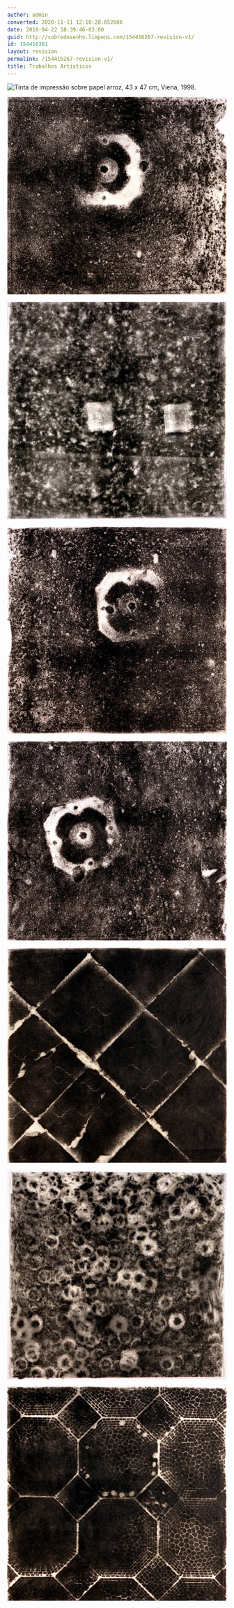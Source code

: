 ```yaml
---
author: admin
converted: 2020-11-11 12:10:28.652606
date: 2018-04-22 18:39:46-03:00
guid: http://sobredesenho.limpens.com/154416267-revision-v1/
id: 154416361
layout: revision
permalink: /154416267-revision-v1/
title: Trabalhos Artísticos
---
```


![](wp-content/uploads/2013/04/img044baixa.jpg "Tinta de impressão sobre papel arroz, 43 x 47 cm, Viena, 1998.")

![](img043baixa.jpg "Tinta de impressão sobre papel arroz, 43 x 47 cm, Viena, 1998.")

![](img042baixa.jpg "Tinta de impressão sobre papel arroz, 43 x 47 cm, Viena, 1998.")

![](img041baixa.jpg "Tinta de impressão sobre papel arroz, 43 x 47 cm, Viena, 1998.")

![](img040baixa.jpg "Tinta de impressão sobre papel arroz, 43 x 47 cm, Viena, 1998.")

![](img039baixa.jpg "Tinta de impressão sobre papel arroz, 43 x 47 cm, Viena, 1998.")

![](img038baixa.jpg "Tinta de impressão sobre papel arroz, 43 x 47 cm, Viena, 1998.")

![](img037baixa.jpg "Tinta de impressão sobre papel arroz, 43 x 47 cm, Viena, 1998.")

